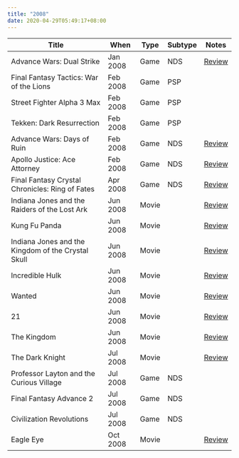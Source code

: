 ```yaml
---
title: "2008"
date: 2020-04-29T05:49:17+08:00
---
```


| Title | When | Type | Subtype | Notes |
|---|---|---|---|---|
| Advance Wars: Dual Strike | Jan 2008 | Game | NDS | [Review](/2008/01/advance-wars-dual-strike/) |
| Final Fantasy Tactics: War of the Lions | Feb 2008 | Game | PSP | |
| Street Fighter Alpha 3 Max | Feb 2008 | Game | PSP | |
| Tekken: Dark Resurrection | Feb 2008 | Game | PSP | |
| Advance Wars: Days of Ruin | Feb 2008 | Game | NDS | [Review](/2008/02/advance-wars-days-of-ruin/) |
| Apollo Justice: Ace Attorney | Feb 2008 | Game | NDS | [Review](/2008/02/apollo-justice-ace-attorney/) |
| Final Fantasy Crystal Chronicles: Ring of Fates | Apr 2008 | Game | NDS | [Review](/2008/04/final-fantasy-crystal-chronicles-ring-of-fates/) |
| Indiana Jones and the Raiders of the Lost Ark | Jun 2008 | Movie | | [Review](/2008/06/indiana-jones-quotraidersquot-vs-quotcrystal-skullquot/) |
| Kung Fu Panda | Jun 2008 | Movie | | [Review](/2008/06/movies-june-2008/) |
| Indiana Jones and the Kingdom of the Crystal Skull | Jun 2008 | Movie | | [Review](/2008/06/movies-june-2008/) |
| Incredible Hulk | Jun 2008 | Movie | | [Review](/2008/06/movies-june-2008/) |
| Wanted | Jun 2008 | Movie | | [Review](/2008/06/movies-june-2008/) |
| 21 | Jun 2008 | Movie | | [Review](/2008/06/movies-june-2008/) |
| The Kingdom | Jun 2008 | Movie | | [Review](/2008/06/movies-june-2008/) |
| The Dark Knight | Jul 2008 | Movie | | [Review](/2008/07/movies-the-dark-knight/) |
| Professor Layton and the Curious Village | Jul 2008 | Game | NDS | |
| Final Fantasy Advance 2 | Jul 2008 | Game | NDS | |
| Civilization Revolutions | Jul 2008 | Game | NDS | |
| Eagle Eye | Oct 2008 | Movie | | [Review](/2008/10/eagle-eye/) |
